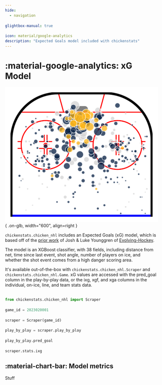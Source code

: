 ```yaml
---
hide:
  - navigation

glightbox-manual: true

icon: material/google-analytics
description: "Expected Goals model included with chickenstats"
---
```


# :material-google-analytics: **xG Model**

![xG scatterplot](../assets/site_images/forsberg_5v5.png){ .on-glb, width="600", align=right }

`chickenstats.chicken_nhl` includes an Expected Goals (xG) model, which is
based off of the [prior work](https://evolving-hockey.com/blog/a-new-expected-goals-model-for-predicting-goals-in-the-nhl/)
of Josh & Luke Younggren of [Evolving-Hockey](http://www.evolving-hockey.com).

The model is an XGBoost classifier, with 38 fields, including distance from net, time since last event, shot angle,
number of players on ice, and whether the shot event comes from a high danger scoring area.

It's available out-of-the-box with `chickenstats.chicken_nhl.Scraper` and `chickenstats.chicken_nhl.Game`. xG values
are accessed with the pred_goal column in the play-by-play data, or the ixg, xgf, and xga columns
in the individual, on-ice, line, and team stats data.

```python

from chickenstats.chicken_nhl import Scraper

game_id = 2023020001

scraper = Scraper(game_id)

play_by_play = scraper.play_by_play

play_by_play.pred_goal

scraper.stats.ixg

```

## :material-chart-bar: **Model metrics**

Stuff





